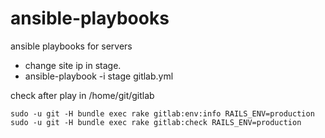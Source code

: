 ansible-playbooks
=================

ansible playbooks for servers

- change site ip in stage.
- ansible-playbook -i stage gitlab.yml

check after play in /home/git/gitlab

    sudo -u git -H bundle exec rake gitlab:env:info RAILS_ENV=production
    sudo -u git -H bundle exec rake gitlab:check RAILS_ENV=production

